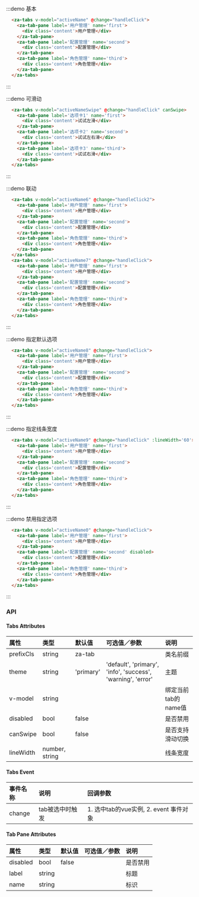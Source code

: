 <script>
export default {
  data() {
    return {
      activeName: 'first',
      activeName2: 'first',
      activeName3: 'first',
      activeName4: 'first',
      activeName5: 'first',
      activeName6: 'first',
      activeName7: 'first',
      activeName8: 'second',
      activeName9: 'first',
      activeName0: 'first',
      activeNameSwipe: 'first',
    }
  },
  methods: {
    handleClick(tab, event) {
      // console.log(tab, event);
    },
    handleClick2(tab, event){
      this.activeName7 = this.activeName6;
    }
  },
};
</script>


:::demo 基本
```html
  <za-tabs v-model="activeName" @change="handleClick">
    <za-tab-pane label='用户管理' name='first'>
      <div class='content'>用户管理</div>
    </za-tab-pane>
    <za-tab-pane label='配置管理' name='second'>
      <div class='content'>配置管理</div>
    </za-tab-pane>
    <za-tab-pane label='角色管理' name='third'>
      <div class='content'>角色管理</div>
    </za-tab-pane>
  </za-tabs>
```
:::

:::demo 可滑动
```html
  <za-tabs v-model="activeNameSwipe" @change="handleClick" canSwipe>
    <za-tab-pane label='选项卡1' name='first'>
      <div class='content'>试试左滑</div>
    </za-tab-pane>
    <za-tab-pane label='选项卡2' name='second'>
      <div class='content'>试试左右滑</div>
    </za-tab-pane>
    <za-tab-pane label='选项卡3' name='third'>
      <div class='content'>试试右滑</div>
    </za-tab-pane>
  </za-tabs>
```
:::

:::demo 联动
```html
  <za-tabs v-model="activeName6" @change="handleClick2">
    <za-tab-pane label='用户管理' name='first'>
      <div class='content'>用户管理</div>
    </za-tab-pane>
    <za-tab-pane label='配置管理' name='second'>
      <div class='content'>配置管理</div>
    </za-tab-pane>
    <za-tab-pane label='角色管理' name='third'>
      <div class='content'>角色管理</div>
    </za-tab-pane>
  </za-tabs>
  <za-tabs v-model="activeName7" @change="handleClick">
    <za-tab-pane label='用户管理' name='first'>
      <div class='content'>用户管理</div>
    </za-tab-pane>
    <za-tab-pane label='配置管理' name='second'>
      <div class='content'>配置管理</div>
    </za-tab-pane>
    <za-tab-pane label='角色管理' name='third'>
      <div class='content'>角色管理</div>
    </za-tab-pane>
  </za-tabs>
```
:::

:::demo 指定默认选项
```html
  <za-tabs v-model="activeName8" @change="handleClick">
    <za-tab-pane label='用户管理' name='first'>
      <div class='content'>用户管理</div>
    </za-tab-pane>
    <za-tab-pane label='配置管理' name='second'>
      <div class='content'>配置管理</div>
    </za-tab-pane>
    <za-tab-pane label='角色管理' name='third'>
      <div class='content'>角色管理</div>
    </za-tab-pane>
  </za-tabs>
```
:::

:::demo 指定线条宽度
```html
  <za-tabs v-model="activeName9" @change="handleClick" :lineWidth='60'>
    <za-tab-pane label='用户管理' name='first'>
      <div class='content'>用户管理</div>
    </za-tab-pane>
    <za-tab-pane label='配置管理' name='second'>
      <div class='content'>配置管理</div>
    </za-tab-pane>
    <za-tab-pane label='角色管理' name='third'>
      <div class='content'>角色管理</div>
    </za-tab-pane>
  </za-tabs>
```
:::

:::demo 禁用指定选项
```html
  <za-tabs v-model="activeName0" @change="handleClick">
    <za-tab-pane label='用户管理' name='first'>
      <div class='content'>用户管理</div>
    </za-tab-pane>
    <za-tab-pane label='配置管理' name='second' disabled>
      <div class='content'>配置管理</div>
    </za-tab-pane>
    <za-tab-pane label='角色管理' name='third'>
      <div class='content'>角色管理</div>
    </za-tab-pane>
  </za-tabs>
```
:::


### API

#### Tabs Attributes

| 属性 | 类型 | 默认值 | 可选值／参数 | 说明 |
| :--- | :--- | :--- | :--- | :--- |
| prefixCls | string | za-tab | | 类名前缀 |
| theme | string | 'primary' | 'default', 'primary', 'info', 'success', 'warning', 'error' | 主题 |
| v-model | string | | | 绑定当前tab的name值 |
| disabled | bool | false | | 是否禁用 |
| canSwipe | bool | false | | 是否支持滑动切换 |
| lineWidth | number, string | | | 线条宽度 |

#### Tabs Event
| 事件名称 | 说明 | 回调参数 |
| :--- | :--- | :--- |
| change | tab被选中时触发 | 1. 选中tab的vue实例, 2. event 事件对象 |


#### Tab Pane Attributes

| 属性 | 类型 | 默认值 | 可选值／参数 | 说明 |
| :--- | :--- | :--- | :--- | :--- |
| disabled | bool | false | | 是否禁用 |
| label | string | | | 标题 |
| name | string | | | 标识 |